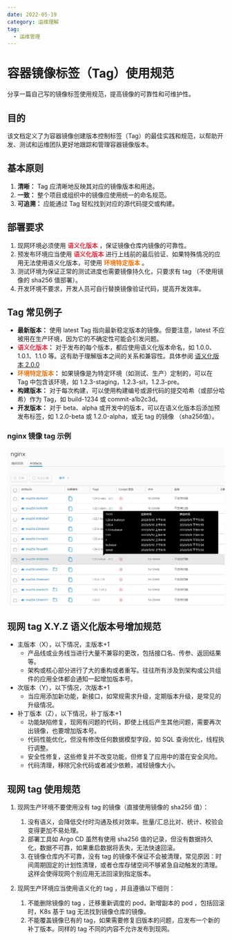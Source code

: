 ```yaml
---
date: 2022-05-19
category: 运维理解
tag:
  - 运维管理
---
```

# 容器镜像标签（Tag）使用规范

分享一篇自己写的镜像标签使用规范，提高镜像的可靠性和可维护性。

<!-- more -->

## 目的

该文档定义了为容器镜像创建版本控制标签（Tag）的最佳实践和规范，以帮助开发、测试和运维团队更好地跟踪和管理容器镜像版本。

## 基本原则

1. **清晰：** Tag 应清晰地反映其对应的镜像版本和用途。
2. **一致：** 整个项目或组织中的镜像应使用统一的命名规范。
3. **可追溯：** 应能通过 Tag 轻松找到对应的源代码提交或构建。

## 部署要求

1. 现网环境必须使用 **<span style="color:#DF2A3F;">语义化版本</span>** ，保证镜像仓库内镜像的可靠性。
2. 预发布环境应当使用 **<span style="color:#DF2A3F;">语义化版本</span>** 进行上线前的最后验证、如果特殊情况的应用无法使用语义化版本，可使用
   **<span style="color:#ED740C;">环境特定版本</span>** 。
3. 测试环境为保证正常的测试进度也需要镜像持久化，只要求有 tag （不使用镜像的 sha256 值部署）。
4. 开发环境不要求，开发人员可自行替换镜像验证代码，提高开发效率。

## Tag 常见例子

- **最新版本：** 使用 latest Tag 指向最新稳定版本的镜像。但要注意，latest 不应被用在生产环境，因为它的不确定性可能会引发问题。
- **<span style="color:#DF2A3F;">语义化版本</span>：** 对于发布的每个版本，都应使用语义化版本命名，如 1.0.0、1.0.1、1.1.0
  等。这有助于理解版本之间的关系和兼容性。具体参阅 [语义化版本 2.0.0](https://semver.devjs.cn/)
- **<span style="color:#ED740C;">环境特定版本</span>：** 如果镜像是为特定环境（如测试、生产）定制的，可以在 Tag 中包含该环境，如
  1.2.3-staging，1.2.3-sit，1.2.3-pre。
- **构建版本：** 对于每次构建，可以使用构建编号或源代码的提交哈希（或部分哈希）作为 Tag，如 build-1234 或 commit-a1b2c3d。
- **开发版本：** 对于 beta、alpha 或开发中的版本，可以在语义化版本后添加预发布标签，如 1.2.0-beta 或 1.2.0-alpha，或无 tag 的镜像
  （sha256值）。

### nginx 镜像 tag 示例

![nginxtag.png](./assets/nginx镜像tag示例.png)

## 现网 tag X.Y.Z 语义化版本号增加规范

- 主版本（X），以下情况，主版本+1
  - 产品线或业务线当进行大量不兼容的更改，包括接口名、传参、返回结果等。
  - 架构或核心部分进行了大的重构或者重写。往往所有涉及到架构或公共组件的应用全体都会通知一起增加版本号。
- 次版本（Y），以下情况，次版本+1
  - 当应用添加新功能，新接口，如常规需求升级，定期版本升级，是常见的升级情况。
- 补丁版本（Z），以下情况，补丁版本+1
  - 功能缺陷修复，现网有问题的代码，即使上线后产生其他问题，需要再次出镜像，也要增加版本号。
  - 代码性能优化，但没有修改任何数据模型字段，如 SQL 查询优化，线程执行调整。
  - 安全性修复，这些修复并不改变功能，但修复了应用中的潜在安全风险。
  - 代码清理，移除冗余代码或者减少依赖，减轻镜像大小。

## 现网 tag 使用规范

1. 现网生产环境不要使用没有 tag 的镜像（直接使用镜像的 sha256 值）：

   1. 没有语义，会降低交付时沟通及核对效率。批量/汇总比对、统计、校验会变得更加不易处理。
   2. 部署工具如 Argo CD 虽然有使用 sha256 值的记录，但没有数据持久化，数据不可靠，如果重启数据将丢失，无法快速回滚。
   3. 在镜像仓库内不可靠，没有 tag 的镜像不保证不会被清理，常见原因：时间周期固定的计划性清理，或者仓库存储空间不够紧急自动触发的清理。这样会使得现网个别应用无法回滚到指定版本。
2. 现网生产环境应当使用语义化的 tag ，并且遵循以下细则：

   1. 不能删除镜像的 tag ，迁移重新调度的 pod，新增副本的 pod ，包括回滚时，K8s 基于 tag 无法找到镜像仓库的镜像。
   2. 不能覆盖镜像已有的 tag，如果需要修复旧版本的问题，应发布一个新的补丁版本。同样的 tag 不同的内容不允许发布到现网。
